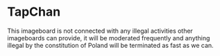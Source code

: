 # TapChan
This imageboard is not connected with any illegal activities other imageboards can provide, it will be moderated frequently and anything illegal by the constitution of Poland will be terminated as fast as we can.
